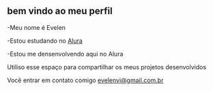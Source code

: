 ## bem vindo ao meu perfil
-Meu nome é Evelen

-Estou estudando no [Alura](https://www.alura.com.br)

-Estou me densenvolvendo aqui no Alura

 Utiliso esse espaço para compartilhar os meus  projetos desenvolvidos
 
Você entrar em contato comigo evelenvi@gmail.com.br




 

